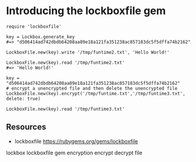 # Introducing the lockboxfile gem

    require 'lockboxfile'

    key = Lockbox.generate_key
    #=> "d506414ad742dbdb64208aa89e18a121fa351238ac857183dc5f5dffa74b2162" 

    LockboxFile.new(key).write '/tmp/funtime2.txt', 'Hello World!'

    LockboxFile.new(key).read '/tmp/funtime2.txt'
    #=> 'Hello World!'

    key = "d506414ad742dbdb64208aa89e18a121fa351238ac857183dc5f5dffa74b2162" 
    # encrypt a unencrypted file and then delete the unencrypted file
    LockboxFile.new(key).encrypt('/tmp/funtime.txt','/tmp/funtime3.txt', delete: true)

    LockboxFile.new(key).read '/tmp/funtime3.txt'

## Resources

* lockboxfile https://rubygems.org/gems/lockboxfile

lockbox lockboxfile gem encryption encrypt decrypt file
